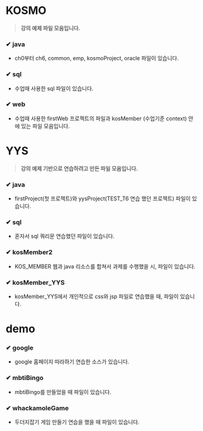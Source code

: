 # KOSMO 

> **강의 예제 파일 모음입니다.**

### ✔ java

- ch0부터 ch6, common, emp, kosmoProject, oracle 파일이 있습니다.

### ✔ sql

- 수업때 사용한 sql 파일이 있습니다.

### ✔ web

- 수업때 사용한 firstWeb 프로젝트의 파일과 kosMember (수업기준 context) 안에 있는 파일 모음입니다.


# YYS

> **강의 예제 기반으로 연습하려고 만든 파일 모음입니다.**

### ✔ java

- firstProject(첫 프로젝트)와 yysProject(TEST_T6 연습 했던 프로젝트) 파일이 있습니다.

### ✔ sql

- 혼자서 sql 쿼리문 연습했던 파일이 있습니다.

### ✔ kosMember2

- KOS_MEMBER 웹과 java 리소스를 합쳐서 과제를 수행했을 시, 파일이 있습니다.

### ✔ kosMember_YYS

- kosMember_YYS에서 개인적으로 css와 jsp 파일로 연습했을 때, 파일이 있습니다.

# demo

### ✔ google

- google 홈페이지 따라하기 연습한 소스가 있습니다.

### ✔ mbtiBingo

- mbtiBingo를 만들었을 때 파일이 있습니다.

### ✔ whackamoleGame

- 두더지잡기 게임 만들기 연습을 했을 때 파일이 있습니다.
